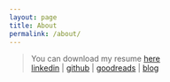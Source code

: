 ```yaml
---
layout: page
title: About
permalink: /about/
---
```


> You can download my resume [here](https://drive.google.com/file/d/10E0W9ufQMTwVhlXBX76lSlJfaYcVQnAV/view?usp=sharing) <br>
> [linkedin](https://www.linkedin.com/in/jivb/) | [github](https://github.com/juanivazquez) | [goodreads](https://www.goodreads.com/user/show/6853463-juan) | [blog](https://crumbpickers.blogspot.com/?zx=be4921e2634a6e0d)
